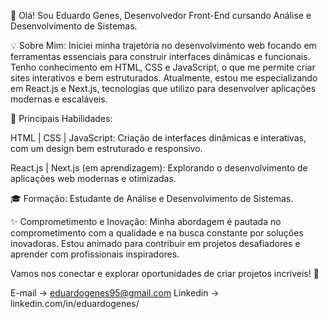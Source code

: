👋 Olá! Sou Eduardo Genes, Desenvolvedor Front-End cursando Análise e Desenvolvimento de Sistemas.

💡 Sobre Mim: Iniciei minha trajetória no desenvolvimento web focando em ferramentas essenciais para construir interfaces dinâmicas e funcionais. Tenho conhecimento em HTML, CSS e JavaScript, o que me permite criar sites interativos e bem estruturados. Atualmente, estou me especializando em React.js e Next.js, tecnologias que utilizo para desenvolver aplicações modernas e escaláveis.

🔧 Principais Habilidades:

HTML | CSS | JavaScript: Criação de interfaces dinâmicas e interativas, com um design bem estruturado e responsivo.

React.js | Next.js (em aprendizagem): Explorando o desenvolvimento de aplicações web modernas e otimizadas.

🎓 Formação: Estudante de Análise e Desenvolvimento de Sistemas.

✨ Comprometimento e Inovação: 
Minha abordagem é pautada no comprometimento com a qualidade e na busca constante por soluções inovadoras. Estou animado para contribuir em projetos desafiadores e aprender com profissionais inspiradores.

Vamos nos conectar e explorar oportunidades de criar projetos incríveis! 🚀

E-mail -> eduardogenes95@gmail.com
Linkedin -> linkedin.com/in/eduardogenes/
